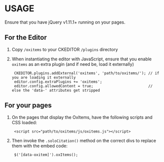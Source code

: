 # USAGE

Ensure that you have jQuery v1.11.1+ running on your pages.

## For the Editor
1. Copy `/oxitems` to your CKEDITOR `/plugins` directory

2. When instantiating the editor with JavaScript, ensure that you enable
   `oxitems` as an extra plugin (and if need be, load it externally)

        CKEDITOR.plugins.addExternal('oxitems', 'path/to/oxitems/'); // if you are loading it externally
        editor.config.extraPlugins += 'oxitems';
        editor.config.allowedContent = true;                         // else the 'data-' attributes get stripped

## For your pages
1. On the pages that display the OxItems, have the following scripts
   and CSS loaded:

        <script src="path/to/oxitems/js/oxitems.js"></script>

2. Then invoke the `.soloCitation()` method on the correct divs to replace them with the embed code:

        $('[data-oxitem]').oxItems();
